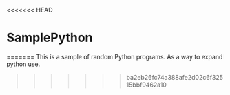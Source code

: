 <<<<<<< HEAD
# SamplePython
=======
This is a sample of random Python programs. As a way to expand python use.

>>>>>>> ba2eb26fc74a388afe2d02c6f32515bbf9462a10
